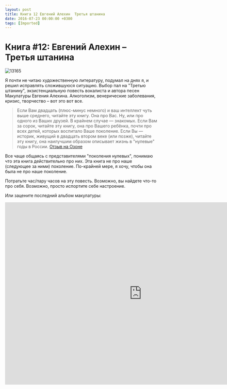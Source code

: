 ```yaml
---
layout: post
title: Книга 12 Евгений Алехин  Третья штанина
date: 2016-07-23 00:00:00 +0300
tags: [Imported]
---
```

# Книга #12: Евгений Алехин – Третья штанина

![13165](https://vlaim.s3.amazonaws.com/uploads/2016/07/13165-300x222.jpg)

Я почти не читаю художественную литературу, подумал на днях я, и решил исправлять сложившуюся ситуацию. Выбор пал на "Третью штанину", экзистенциальную повесть вокалиста и автора песен Макулатуры Евгения Алехина. Алкоголизм, венерические заболевания, кризис, творчество – вот это вот все. 

> Если Вам двадцать (плюс-минус немного) и ваш интеллект чуть выше среднего, читайте эту книгу. Она про Вас. Ну, или про одного из Ваших друзей. В крайнем случае — знакомых. Если Вам за сорок, читайте эту книгу, она про Вашего ребёнка, почти про всех детей, которых воспитало Ваше поколение. Если Вы — историк, живущий в двадцать втором веке (или позже), читайте эту книгу, она наилучшим образом описывает жизнь в "нулевые" годы в России. [Отзыв на Озоне](http://www.ozon.ru/context/detail/id/6277087/)

Все чаще общаясь с представителями "поколения нулевых", понимаю что эта книга действительно про них.
Эта книга не про наше (следующее за ними) поколение.  По-крайней мере, я хочу, чтобы она была не про наше поколение. 

Потратьте час/пару часов на эту повесть. Возможно, вы найдете что-то про себя. Возможно, просто испортите себе настроение. 

Или зацените последний альбом макулатуры: 

<iframe style="border: none; width: 900px; height: 600px;" src="https://music.yandex.ru/iframe/#album/3413222/" width="900" height="600" frameborder="0">Слушайте <a href="https://music.yandex.ru/album/3413222">пляж</a> — <a href="https://music.yandex.ru/artist/4313173">макулатура</a> на Яндекс.Музыке</iframe>
